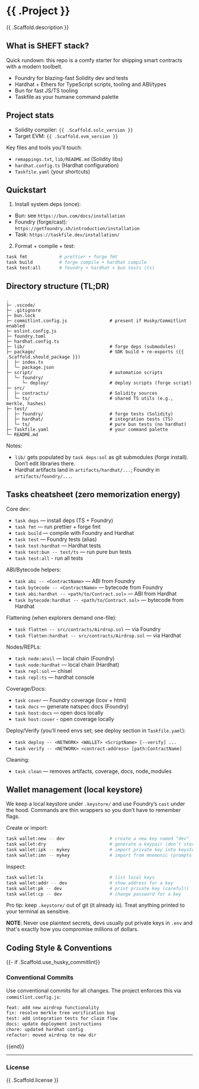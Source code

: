 # {{ .Project }}

{{ .Scaffold.description }}

## What is SHEFT stack?
Quick rundown: this repo is a comfy starter for shipping smart contracts with a modern toolbelt.

- Foundry for blazing-fast Solidity dev and tests
- Hardhat + Ethers for TypeScript scripts, tooling and ABI/types
- Bun for fast JS/TS tooling
- Taskfile as your humane command palette

## Project stats
- Solidity compiler: `{{ .Scaffold.solc_version }}`
- Target EVM: `{{ .Scaffold.evm_version }}`

Key files and tools you’ll touch:
- `remappings.txt`, `lib/README.md` (Solidity libs)
- `hardhat.config.ts` (Hardhat configuration)
- `Taskfile.yaml` (your shortcuts)

## Quickstart
1) Install system deps (once):
- Bun: see `https://bun.com/docs/installation`
- Foundry (forge/cast): `https://getfoundry.sh/introduction/installation`
- Task: `https://taskfile.dev/installation/`

2) Format + compile + test:
```bash
task fmt            # prettier + forge fmt
task build          # forge compile + hardhat compile
task test:all       # foundry + hardhat + bun tests (ts)
```


## Directory structure (TL;DR)
```text
.
├─ .vscode/
├─ .gitignore
├─ bun.lock
├─ commitlint.config.js                # present if Husky/Commitlint enabled
├─ eslint.config.js
├─ foundry.toml
├─ hardhat.config.ts
├─ lib/                                # forge deps (submodules)
├─ package/                            # SDK build + re-exports ({{ .Scaffold.should_package }})
│  ├─ index.ts
│  └─ package.json
├─ script/                             # automation scripts
│  └─ foundry/
│     └─ deploy/                       # deploy scripts (forge script)
├─ src/
│  ├─ contracts/                       # Solidity sources
│  └─ ts/                              # shared TS utils (e.g., merkle, hashes)
├─ test/
│  ├─ foundry/                         # forge tests (Solidity)
│  ├─ hardhat/                         # integration tests (TS)
│  └─ ts/                              # pure bun tests (no hardhat)
├─ Taskfile.yaml                       # your command palette
└─ README.md
```

Notes:
- `lib/` gets populated by `task deps:sol` as git submodules (forge install). Don’t edit libraries there.
- Hardhat artifacts land in `artifacts/hardhat/...`; Foundry in `artifacts/foundry/...`.

## Tasks cheatsheet (zero memorization energy)

Core dev:
- `task deps` — install deps (TS + Foundry)
- `task fmt` — run prettier + forge fmt
- `task build` — compile with Foundry and Hardhat
- `task test` — Foundry tests (alias)
- `task test:hardhat` — Hardhat tests
- `task test:bun -- test/ts` — run pure bun tests
- `task test:all` - run all tests

ABI/Bytecode helpers:
- `task abi -- <ContractName>` — ABI from Foundry
- `task bytecode -- <ContractName>` — bytecode from Foundry
- `task abi:hardhat -- <path/to/Contract.sol>` — ABI from Hardhat
- `task bytecode:hardhat -- <path/to/Contract.sol>` — bytecode from Hardhat

Flattening (when explorers demand one-file):
- `task flatten -- src/contracts/Airdrop.sol` — via Foundry
- `task flatten:hardhat -- src/contracts/Airdrop.sol` — via Hardhat

Nodes/REPLs:
- `task node:anvil` — local chain (Foundry)
- `task node:hardhat` — local chain (Hardhat)
- `task repl:sol` — chisel
- `task repl:ts` — hardhat console

Coverage/Docs:
- `task cover` — Foundry coverage (lcov + html)
- `task docs` — generate natspec docs (Foundry)
- `task host:docs` — open docs locally
- `task host:cover` - open coverage locally

Deploy/Verify (you’ll need envs set; see deploy section in `Taskfile.yaml`):
- `task deploy -- <NETWORK> <WALLET> <ScriptName> [--verify] ...`
- `task verify -- <NETWORK> <contract-address> [path:ContractName]`

Cleaning:
- `task clean` — removes artifacts, coverage, docs, node_modules

## Wallet management (local keystore)

We keep a local keystore under `.keystore/` and use Foundry’s `cast` under the hood. Commands are thin wrappers so you don’t have to remember flags.

Create or import:
```bash
task wallet:new -- dev                 # create a new key named "dev"
task wallet:dry                        # generate a keypair (don’t store)
task wallet:ipk -- mykey               # import private key into keystore
task wallet:imn -- mykey               # import from mnemonic (prompts for phrase + index)
```

Inspect:
```bash
task wallet:ls                         # list local keys
task wallet:addr -- dev                # show address for a key
task wallet:pk -- dev                  # print private key (careful!)
task wallet:cp -- dev                  # change password for a key
```

Pro tip: keep `.keystore/` out of git (it already is). Treat anything printed to your terminal as sensitive.

**NOTE**: Never use plaintext secrets, devs usually put private keys in `.env` and that's exactly how you compromise millions of dollars.

## Coding Style & Conventions

{{- if .Scaffold.use_husky_commitlint}}
### Conventional Commits

Use conventional commits for all changes. The project enforces this via `commitlint.config.js`:

```bash
feat: add new airdrop functionality
fix: resolve merkle tree verification bug
test: add integration tests for claim flow
docs: update deployment instructions
chore: updated hardhat config
refactor: moved airdrop to new dir
```
{{end}}

---

### License
{{ .Scaffold.license }}